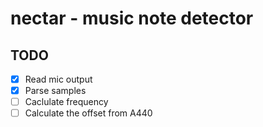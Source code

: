 # nectar - music note detector

## TODO

- [x] Read mic output
- [x] Parse samples
- [ ] Caclulate frequency
- [ ] Calculate the offset from A440
